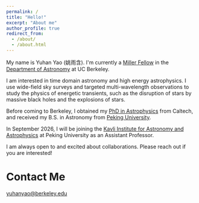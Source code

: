 ```yaml
---
permalink: /
title: "Hello!"
excerpt: "About me"
author_profile: true
redirect_from: 
  - /about/
  - /about.html
---
```


My name is Yuhan Yao (姚雨含). I'm currently a [Miller Fellow](https://en.wikipedia.org/wiki/Miller_Research_Fellows) in the [Department of Astronomy](https://astro.berkeley.edu/) at UC Berkeley. 

I am interested in time domain astronomy and high energy astrophysics. I use wide-field sky surveys and targeted multi-wavelength observations to study the physics of energetic transients, such as the disruption of stars by massive black holes and the explosions of stars.

Before coming to Berkeley, I obtained my [PhD in Astrophysics](https://thesis.library.caltech.edu/15204/) from Caltech, and received my B.S. in Astronomy from [Peking University](https://english.pku.edu.cn/). 

In September 2026, I will be joining the [Kavli Institute for Astronomy and Astrophysics](https://kiaa.pku.edu.cn/) at Peking University as an Assistant Professor.

I am always open to and excited about collaborations. Please reach out if you are interested!


Contact Me
======
yuhanyao@berkeley.edu
